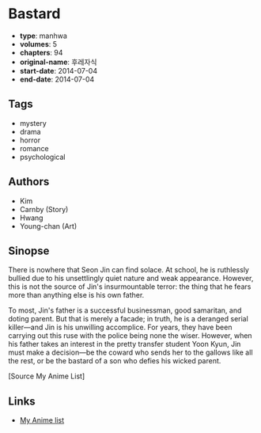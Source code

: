 # Bastard

-   **type**: manhwa
-   **volumes**: 5
-   **chapters**: 94
-   **original-name**: 후레자식
-   **start-date**: 2014-07-04
-   **end-date**: 2014-07-04

## Tags

-   mystery
-   drama
-   horror
-   romance
-   psychological

## Authors

-   Kim
-   Carnby (Story)
-   Hwang
-   Young-chan (Art)

## Sinopse

There is nowhere that Seon Jin can find solace. At school, he is ruthlessly bullied due to his unsettlingly quiet nature and weak appearance. However, this is not the source of Jin's insurmountable terror: the thing that he fears more than anything else is his own father.

To most, Jin's father is a successful businessman, good samaritan, and doting parent. But that is merely a facade; in truth, he is a deranged serial killer—and Jin is his unwilling accomplice. For years, they have been carrying out this ruse with the police being none the wiser. However, when his father takes an interest in the pretty transfer student Yoon Kyun, Jin must make a decision—be the coward who sends her to the gallows like all the rest, or be the bastard of a son who defies his wicked parent.

[Source My Anime List]

## Links

-   [My Anime list](https://myanimelist.net/manga/111213/Bastard)
